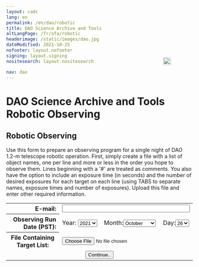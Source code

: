 ```yaml
---
layout: cadc
lang: en
permalink: /en/dao/robotic
title: DAO Science Archive and Tools
altLangPage: /fr/ofa/robotic
headerimage: /static/images/dao.jpg
dateModified: 2021-10-25
nofooter: layout.nofooter
signing: layout.signing
nositesearch: layout.nositesearch

nav: dao
---
```


<div class="span-6">
              
 <h1 id="wb-cont" class="wb-invisible">DAO Science Archive and Tools Robotic Observing</h1>
 <h2 class="align-center">Robotic Observing</h2>
              
<p>
Use this form to prepare an observing program for a single
    night of DAO 1.2-m telescope robotic operation.  First, simply create a 
    file with a list of object names, one per line and more or less in the
    order you hope to observe them.  Lines beginning with a '#' are treated
    as comments.  You also have the option to
    include an exposure time (in seconds) and the number of desired exposures
    for each target on each line (using TABS to separate names, exposure times
    and number of exposures).  Upload 
    this file and enter other required information.</p><form method="post" action="/cadcbin/en/dao/robotic.pl" enctype="multipart/form-data">
<p>
<table class="wb-tables table">
<tbody><tr>
<th align="right">E-mail:</th>
<td colspan="3"><input type="text" name="email" size="40" maxlength="80" data-role="none" data-nlok-ref-guid="50b5b11e-6506-4dc3-bff0-422e43000326"><div id="norton-idsafe-field-styling-divId" style="height:21.23636419122869px;max-width:21.23636419122869px;vertical-align:top; position:absolute; top:208.61931523409757px;left:652.0547434787246px;cursor:pointer;resize: both;z-index:2147483646;"><img id="norton-idsafe-field-logo-imgId" src="chrome-extension://admmjipmmciaobhojoghlmleefbicajg/content/images/ic-field-logo.svg" style="height:21.23636419122869px; max-width:21.23636419122869px;"></div></td></tr>
<tr>
<th align="right">Observing Run Date (PST):</th>
<td> Year: <select name="year" data-role="none">
<option value="2020">2020</option>
<option selected="selected" value="2021">2021</option>
<option value="2022">2022</option>
</select></td>
<td> Month:<select name="month" data-role="none">
<option value="1">January</option>
<option value="2">February</option>
<option value="3">March</option>
<option value="4">April</option>
<option value="5">May</option>
<option value="6">June</option>
<option value="7">July</option>
<option value="8">August</option>
<option value="9">September</option>
<option selected="selected" value="10">October</option>
<option value="11">November</option>
<option value="12">December</option>
</select></td>
<td> Day:<select name="day" data-role="none">
<option value="1">1</option>
<option value="2">2</option>
<option value="3">3</option>
<option value="4">4</option>
<option value="5">5</option>
<option value="6">6</option>
<option value="7">7</option>
<option value="8">8</option>
<option value="9">9</option>
<option value="10">10</option>
<option value="11">11</option>
<option value="12">12</option>
<option value="13">13</option>
<option value="14">14</option>
<option value="15">15</option>
<option value="16">16</option>
<option value="17">17</option>
<option value="18">18</option>
<option value="19">19</option>
<option value="20">20</option>
<option value="21">21</option>
<option value="22">22</option>
<option value="23">23</option>
<option value="24">24</option>
<option value="25">25</option>
<option selected="selected" value="26">26</option>
<option value="27">27</option>
<option value="28">28</option>
<option value="29">29</option>
<option value="30">30</option>
<option value="31">31</option>
</select></td>
</tr>
<tr><th>File Containing Target List:</th>
<td colspan="3"><input type="file" name="targetList" value="select target list file" size="40" maxlength="80" data-role="none"></td></tr>
<tr><td colspan="4" align="center"><input type="submit" name="start" value="Continue.." data-role="none" data-nlok-ref-guid="a2764173-27f1-4d65-e966-c2dc5f51ef6b"></td></tr>
</tbody></table>
</p></form>
</div>